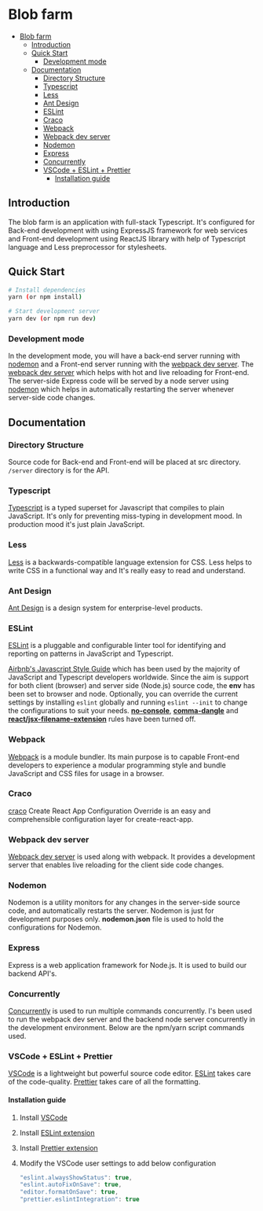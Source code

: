 # Blob farm

- [Blob farm](#Blob-farm)
  - [Introduction](#introduction)
  - [Quick Start](#quick-start)
    - [Development mode](#development-mode)
  - [Documentation](#documentation)
    - [Directory Structure](#directory-structure)
    - [Typescript](#typescript)
    - [Less](#less)
    - [Ant Design](#ant-design)
    - [ESLint](#eslint)
    - [Craco](#craco)
    - [Webpack](#webpack)
    - [Webpack dev server](#webpack-dev-server)
    - [Nodemon](#nodemon)
    - [Express](#express)
    - [Concurrently](#concurrently)
    - [VSCode + ESLint + Prettier](#vscode--eslint--prettier)
      - [Installation guide](#installation-guide)

## Introduction

The blob farm is an application with full-stack Typescript. It's configured for Back-end development with using ExpressJS framework for web services and Front-end development using ReactJS library with help of Typescript language and Less preprocessor for stylesheets.

## Quick Start

```bash
# Install dependencies
yarn (or npm install)

# Start development server
yarn dev (or npm run dev)
```

### Development mode

In the development mode, you will have a back-end server running with [nodemon](https://nodemon.io/) and a Front-end server running with the [webpack dev server](https://webpack.js.org/configuration/dev-server/). The [webpack dev server](https://webpack.js.org/configuration/dev-server/) which helps with hot and live reloading for Front-end. The server-side Express code will be served by a node server using [nodemon](https://nodemon.io/) which helps in automatically restarting the server whenever server-side code changes.

## Documentation

### Directory Structure

Source code for Back-end and Front-end will be placed at src directory. `/server` directory is for the API.

### Typescript

[Typescript](https://www.typescriptlang.org) is a typed superset for Javascript that compiles to plain JavaScript. It's only for preventing miss-typing in development mood. In production mood it's just plain JavaScript.

### Less

[Less](http://lesscss.org/) is a backwards-compatible language extension for CSS. Less helps to write CSS in a functional way and It's really easy to read and understand.

### Ant Design

[Ant Design](https://ant.design/) is a design system for enterprise-level products.

### ESLint

[ESLint](https://eslint.org/) is a pluggable and configurable linter tool for identifying and reporting on patterns in JavaScript and Typescript.

[Airbnb's Javascript Style Guide](https://github.com/airbnb/javascript) which has been used by the majority of JavaScript and Typescript developers worldwide. Since the aim is support for both client (browser) and server side (Node.js) source code, the **env** has been set to browser and node.
Optionally, you can override the current settings by installing `eslint` globally and running `eslint --init` to change the configurations to suit your needs. [**no-console**](https://eslint.org/docs/rules/no-console), [**comma-dangle**](https://eslint.org/docs/rules/comma-dangle) and [**react/jsx-filename-extension**](https://github.com/yannickcr/eslint-plugin-react/blob/master/docs/rules/jsx-filename-extension.md) rules have been turned off.

### Webpack

[Webpack](https://webpack.js.org/) is a module bundler. Its main purpose is to capable Front-end developers to experience a modular programming style and bundle JavaScript and CSS files for usage in a browser.

### Craco

[craco](https://github.com/gsoft-inc/craco) Create React App Configuration Override is an easy and comprehensible configuration layer for create-react-app.

### Webpack dev server

[Webpack dev server](https://webpack.js.org/configuration/dev-server/) is used along with webpack. It provides a development server that enables live reloading for the client side code changes.

### Nodemon

Nodemon is a utility monitors for any changes in the server-side source code, and automatically restarts the server. Nodemon is just for development purposes only.
**nodemon.json** file is used to hold the configurations for Nodemon.

### Express

Express is a web application framework for Node.js. It is used to build our backend API's.

### Concurrently

[Concurrently](https://github.com/kimmobrunfeldt/concurrently) is used to run multiple commands concurrently. I's been used to run the webpack dev server and the backend node server concurrently in the development environment. Below are the npm/yarn script commands used.

### VSCode + ESLint + Prettier

[VSCode](https://code.visualstudio.com/) is a lightweight but powerful source code editor. [ESLint](https://eslint.org/) takes care of the code-quality. [Prettier](https://prettier.io/) takes care of all the formatting.

#### Installation guide

1.  Install [VSCode](https://code.visualstudio.com/)
2.  Install [ESLint extension](https://marketplace.visualstudio.com/items?itemName=dbaeumer.vscode-eslint)
3.  Install [Prettier extension](https://marketplace.visualstudio.com/items?itemName=esbenp.prettier-vscode)
4.  Modify the VSCode user settings to add below configuration

    ```javascript
    "eslint.alwaysShowStatus": true,
    "eslint.autoFixOnSave": true,
    "editor.formatOnSave": true,
    "prettier.eslintIntegration": true
    ```
